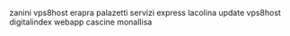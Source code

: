 zanini
vps8host
erapra
palazetti
servizi express
lacolina update vps8host
digitalindex
webapp
cascine
monallisa
